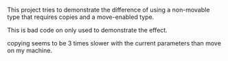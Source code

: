 This project tries to demonstrate the difference of using a non-movable type that requires copies
and a move-enabled type.

This is bad code on only used to demonstrate the effect.

copying seems to be 3 times slower with the current parameters than move on my machine.